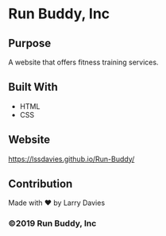 # Run Buddy, Inc

## Purpose
A website that offers fitness training services. 

## Built With
* HTML
* CSS

## Website
https://lssdavies.github.io/Run-Buddy/

## Contribution
Made with ❤️ by Larry Davies

### ©️2019 Run Buddy, Inc

